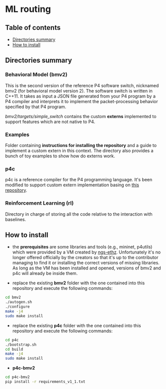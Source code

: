 # ML routing

## Table of contents
- [Directories summary](#directories-summary)
- [How to install](#how-to-install)

## Directories summary

### Behavioral Model (bmv2)
This is the second version of the reference P4 software switch, nicknamed bmv2 (for behavioral model version 2). The software switch is written in C++11. It takes as input a JSON file generated from your P4 program by a P4 compiler and interprets it to implement the packet-processing behavior specified by that P4 program.

*bmv2/targets/simple_switch* contains the custom **externs** implemented to support features which are not native to P4.

### Examples
Folder containing **instructions for installing the repository** and a guide to implement a custom extern in this context. The directory also provides a bunch of toy examples to show how do externs work.

### p4c
p4c is a reference compiler for the P4 programming language. It's been modified to support custom extern implementation basing on [this repository](https://github.com/engjefersonsantiago/p4-programs).

### Reinforcement Learning (rl)
Directory in charge of storing all the code relative to the interaction with baselines.

## How to install

- the **prerequisites** are some libraries and tools (e.g., mininet, p4utils) which were provided by a VM created by [ngs-ethz](https://github.com/nsg-ethz/p4-learning). Unfortunately it's no longer offered officially by the creators so that it's up to the contributor managing to find it or installing the correct versions of missing libraries. As long as the VM has been installed and opened, versions of bmv2 and p4c will already be inside them.

- replace the existing **bmv2** folder with the one contained into this repository and execute the following commands:
```bash
cd bmv2
./autogen.sh
./configure
make -j4
sudo make install
```

- replace the existing **p4c** folder with the one contained into this repository and execute the following commands:
```bash
cd p4c
./bootstrap.sh
cd build
make -j4
sudo make install
```

- **p4c-bmv2**
```bash
cd p4c-bmv2
pip install -r requirements_v1_1.txt
```

